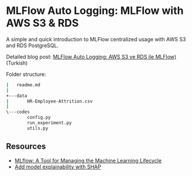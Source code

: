 # MLFlow Auto Logging: MLFlow with AWS S3 & RDS

A simple and quick introduction to MLFlow centralized usage with AWS S3 and RDS PostgreSQL. 

Detailed blog post: [MLFlow Auto Logging: AWS S3 ve RDS ile MLFlow)](https://silverstone1903.github.io/posts/2024/03/rds-ve-s3-ile-mlflow) (Turkish)

Folder structure:
```bash
|   readme.md
|
+---data
|       HR-Employee-Attrition.csv
|
\---codes
        config.py
        run_experiment.py
        utils.py
```

## Resources
* [MLflow: A Tool for Managing the Machine Learning Lifecycle ](https://mlflow.org/docs/latest/index.html)
* [Add model explainability with SHAP](https://github.com/mlflow/mlflow/issues/3392)
